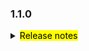 <!--
 Licensed to the Apache Software Foundation (ASF) under one or more
 contributor license agreements.  See the NOTICE file distributed with
 this work for additional information regarding copyright ownership.
 The ASF licenses this file to You under the Apache License, Version 2.0
 (the "License"); you may not use this file except in compliance with
 the License.  You may obtain a copy of the License at

     http://www.apache.org/licenses/LICENSE-2.0

 Unless required by applicable law or agreed to in writing, software
 distributed under the License is distributed on an "AS IS" BASIS,
 WITHOUT WARRANTIES OR CONDITIONS OF ANY KIND, either express or implied.
 See the License for the specific language governing permissions and
 limitations under the License.
 -->

### 1.1.0

<details>	
  <summary><mark>Release notes</mark></summary>

  ### Seata-go 1.1.0	

Seata-go 1.1.0 发布。

Seata-go 是一款开源的分布式事务解决方案，提供高性能和简单易用的分布式事务服务。

此版本更新如下：

### feature：

- [[#491](https://github.com/seata/seata-go/pull/491)] 支持查询全局事务锁
- [[#482](https://github.com/seata/seata-go/pull/482)] 支持 AT 模式 multi delete SQL 执行器
- [[#481](https://github.com/seata/seata-go/pull/481)] 支持 AT 模式 multi update SQL 执行器
- [[#478](https://github.com/seata/seata-go/pull/478)] 支持 AT 模式 select for update SQL 执行器
- [[#477](https://github.com/seata/seata-go/pull/477)] 支持 undo log 的 json 序列化方式
- [[#456](https://github.com/seata/seata-go/pull/456)] 支持 AT 模式 insert on update SQL 执行器
- [[#444](https://github.com/seata/seata-go/pull/444)] 支持 BZip 压缩算法
- [[#436](https://github.com/seata/seata-go/pull/436)] 支持读取 rm 相关的配置文件
- [[#433](https://github.com/seata/seata-go/pull/433)] 支持 xa 连接管理
- [[#430](https://github.com/seata/seata-go/pull/430)] 支持读取 getty 相关的配置文件

### bugfix：

- [[#509](https://github.com/seata/seata-go/pull/509)] 修复 AT 模式下执行 insert on update 时 undo log 的 SQLType 字段的问题 
- [[#495](https://github.com/seata/seata-go/pull/495)] 修复 undo log 的 SQLType 字段的问题
- [[#487](https://github.com/seata/seata-go/pull/487)] 修复 AT 执行时出现的问题
- [[#472](https://github.com/seata/seata-go/pull/472)] 修复全局事务中上下文丢失值问题
- [[#461](https://github.com/seata/seata-go/pull/461)] 修复 error_code_test 中变量未定义导致的 ci 失败问题
- [[#459](https://github.com/seata/seata-go/pull/459)] 修复 error 日志重复打印问题
- [[#452](https://github.com/seata/seata-go/pull/452)] 修复 AT 模式 执行 insert SQL 时 id 自增的报错问题

### optimize：	

- [[#507](https://github.com/seata/seata-go/pull/507)] 优化 AT 模式 multiple update SQL 执行器
- [[#505](https://github.com/seata/seata-go/pull/505)] 优化 AT 模式 multi SQL 执行器
- [[#453](https://github.com/seata/seata-go/pull/453)] 优化 messageType 和 transactionErrorCode 枚举值
- [[#447](https://github.com/seata/seata-go/pull/447)] 优化数据源初始化流程
- [[#466](https://github.com/seata/seata-go/pull/466)] 优化变量的命名

### test:

- [[#445](https://github.com/seata/seata-go/pull/445)] 添加 TransactionErrorCode 的单元测试

### doc:

- [[#492](https://github.com/seata/seata-go/pull/492)] 更新 readme 文件的已完成功能列表
- [[#489](https://github.com/seata/seata-go/pull/489)] 添加 1.1.0 版本的 change log

### contributors:

非常感谢以下 contributors 的代码贡献。若有无意遗漏，请报告。

- [luky116](https://github.com/luky116)
- [georgehao](https://github.com/georgehao)
- [lxfeng1997](https://github.com/lxfeng1997)
- [106umao](https://github.com/106umao)
- [wang1309](https://github.com/wang1309)
- [iSuperCoder](https://github.com/iSuperCoder)
- [Charlie17Li](https://github.com/Charlie17Li)
- [Code-Fight](https://github.com/Code-Fight)
- [Kirhaku](https://github.com/Kirhaku)
- [Vaderkai](https://github.com/VaderKai)
- [springrain](https://github.com/springrain)
- [Shaozhou Hu](https://github.com/raspberry-hu)
- [finkyky](https://github.com/Finkyky)

同时，我们收到了社区反馈的很多有价值的issue和建议，非常感谢大家。

</detail>

